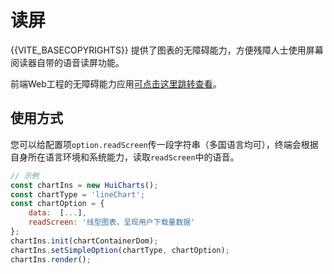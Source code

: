 # 读屏

{{VITE_BASECOPYRIGHTS}} 提供了图表的无障碍能力，方便残障人士使用屏幕阅读器自带的语音读屏功能。<br>

前端Web工程的无障碍能力应用<a href="https://developer.mozilla.org/zh-CN/docs/Learn/Accessibility/WAI-ARIA_basics" target="_blank">可点击这里跳转查看</a>。

## 使用方式

您可以给配置项`option.readScreen`传一段字符串（多国语言均可），终端会根据自身所在语言环境和系统能力，读取`readScreen`中的语音。

```javascript
// 示例
const chartIns = new HuiCharts();
const chartType = 'lineChart';
const chartOption = {
    data:  [...],
    readScreen: '线型图表，呈现用户下载量数据'
};
chartIns.init(chartContainerDom); 
chartIns.setSimpleOption(chartType, chartOption);
chartIns.render();
```

